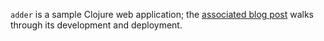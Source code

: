 `adder` is a sample Clojure web application; the [associated blog post](http://mmcgrana.github.com/2010/07/develop-deploy-clojure-web-applications.html) walks through its development and deployment.
